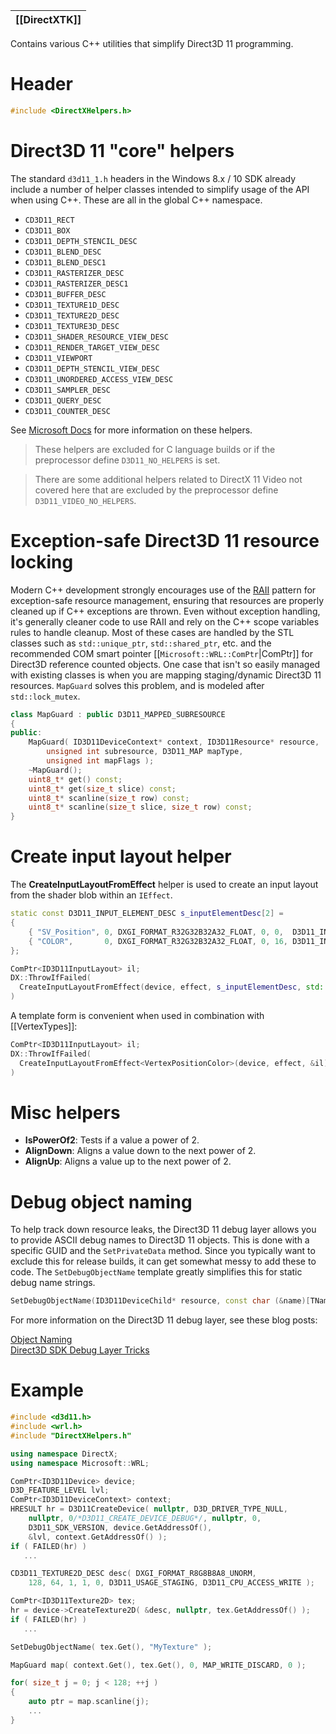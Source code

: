 |[[DirectXTK]]|
|---|

Contains various C++ utilities that simplify Direct3D 11 programming.

# Header
```cpp
#include <DirectXHelpers.h>
```

# Direct3D 11 "core" helpers
The standard ``d3d11_1.h`` headers in the Windows 8.x / 10 SDK already include a number of helper classes intended to simplify usage of the API when using C++. These are all in the global C++ namespace.

* ``CD3D11_RECT``
* ``CD3D11_BOX``
* ``CD3D11_DEPTH_STENCIL_DESC``
* ``CD3D11_BLEND_DESC``
* ``CD3D11_BLEND_DESC1``
* ``CD3D11_RASTERIZER_DESC``
* ``CD3D11_RASTERIZER_DESC1``
* ``CD3D11_BUFFER_DESC``
* ``CD3D11_TEXTURE1D_DESC``
* ``CD3D11_TEXTURE2D_DESC``
* ``CD3D11_TEXTURE3D_DESC``
* ``CD3D11_SHADER_RESOURCE_VIEW_DESC``
* ``CD3D11_RENDER_TARGET_VIEW_DESC``
* ``CD3D11_VIEWPORT``
* ``CD3D11_DEPTH_STENCIL_VIEW_DESC``
* ``CD3D11_UNORDERED_ACCESS_VIEW_DESC``
* ``CD3D11_SAMPLER_DESC``
* ``CD3D11_QUERY_DESC``
* ``CD3D11_COUNTER_DESC``

See [Microsoft Docs](https://docs.microsoft.com/windows/win32/direct3d11/cd3d11-helper-classes) for more information on these helpers.

> These helpers are excluded for C language builds or if the preprocessor define ``D3D11_NO_HELPERS`` is set.

> There are some additional helpers related to DirectX 11 Video not covered here that are excluded by the preprocessor define ``D3D11_VIDEO_NO_HELPERS``.

# Exception-safe Direct3D 11 resource locking
Modern C++ development strongly encourages use of the [RAII](http://wikipedia.org/wiki/Resource_Acquisition_Is_Initialization) pattern for exception-safe resource management, ensuring that resources are properly cleaned up if C++ exceptions are thrown. Even without exception handling, it's generally cleaner code to use RAII and rely on the C++ scope variables rules to handle cleanup. Most of these cases are handled by the STL classes such as ``std::unique_ptr``, ``std::shared_ptr``, etc. and the recommended COM smart pointer [[``Microsoft::WRL::ComPtr``|ComPtr]] for Direct3D reference counted objects. One case that isn't so easily managed with existing classes is when you are mapping staging/dynamic Direct3D 11 resources. ``MapGuard`` solves this problem, and is modeled after ``std::lock_mutex``.

```cpp
class MapGuard : public D3D11_MAPPED_SUBRESOURCE
{
public:
    MapGuard( ID3D11DeviceContext* context, ID3D11Resource* resource,
        unsigned int subresource, D3D11_MAP mapType,
        unsigned int mapFlags );
    ~MapGuard();
    uint8_t* get() const;
    uint8_t* get(size_t slice) const;
    uint8_t* scanline(size_t row) const;
    uint8_t* scanline(size_t slice, size_t row) const;
}
```

# Create input layout helper

The **CreateInputLayoutFromEffect** helper is used to create an input layout from the shader blob within an ``IEffect``.

```cpp
static const D3D11_INPUT_ELEMENT_DESC s_inputElementDesc[2] =
{
    { "SV_Position", 0, DXGI_FORMAT_R32G32B32A32_FLOAT, 0, 0,  D3D11_INPUT_PER_VERTEX_DATA,  0 },
    { "COLOR",       0, DXGI_FORMAT_R32G32B32A32_FLOAT, 0, 16, D3D11_INPUT_PER_VERTEX_DATA , 0 },
};

ComPtr<ID3D11InputLayout> il;
DX::ThrowIfFailed(
  CreateInputLayoutFromEffect(device, effect, s_inputElementDesc, std::size(s_inputElementDesc), &il)
)
```

A template form is convenient when used in combination with [[VertexTypes]]:

```cpp
ComPtr<ID3D11InputLayout> il;
DX::ThrowIfFailed(
  CreateInputLayoutFromEffect<VertexPositionColor>(device, effect, &il)
)
```

# Misc helpers

* **IsPowerOf2**: Tests if a value a power of 2.
* **AlignDown**: Aligns a value down to the next power of 2.
* **AlignUp**: Aligns a value up to the next power of 2.

# Debug object naming
To help track down resource leaks, the Direct3D 11 debug layer allows you to provide ASCII debug names to Direct3D 11 objects. This is done with a specific GUID and the ``SetPrivateData`` method. Since you typically want to exclude this for release builds, it can get somewhat messy to add these to code. The ``SetDebugObjectName`` template greatly simplifies this for static debug name strings.

```cpp
SetDebugObjectName(ID3D11DeviceChild* resource, const char (&name)[TNameLength]);
```

For more information on the Direct3D 11 debug layer, see these blog posts:

[Object Naming](https://walbourn.github.io/object-naming/)  
[Direct3D SDK Debug Layer Tricks](https://walbourn.github.io/direct3d-sdk-debug-layer-tricks/)

# Example

```cpp
#include <d3d11.h>
#include <wrl.h>
#include "DirectXHelpers.h"

using namespace DirectX;
using namespace Microsoft::WRL;

ComPtr<ID3D11Device> device;
D3D_FEATURE_LEVEL lvl;
ComPtr<ID3D11DeviceContext> context;
HRESULT hr = D3D11CreateDevice( nullptr, D3D_DRIVER_TYPE_NULL,
    nullptr, 0/*D3D11_CREATE_DEVICE_DEBUG*/, nullptr, 0,
    D3D11_SDK_VERSION, device.GetAddressOf(),
    &lvl, context.GetAddressOf() );
if ( FAILED(hr) )
   ...

CD3D11_TEXTURE2D_DESC desc( DXGI_FORMAT_R8G8B8A8_UNORM,
    128, 64, 1, 1, 0, D3D11_USAGE_STAGING, D3D11_CPU_ACCESS_WRITE );

ComPtr<ID3D11Texture2D> tex;
hr = device->CreateTexture2D( &desc, nullptr, tex.GetAddressOf() );
if ( FAILED(hr) )
   ...

SetDebugObjectName( tex.Get(), "MyTexture" );

MapGuard map( context.Get(), tex.Get(), 0, MAP_WRITE_DISCARD, 0 );

for( size_t j = 0; j < 128; ++j )
{
    auto ptr = map.scanline(j);
    ...
}
```
